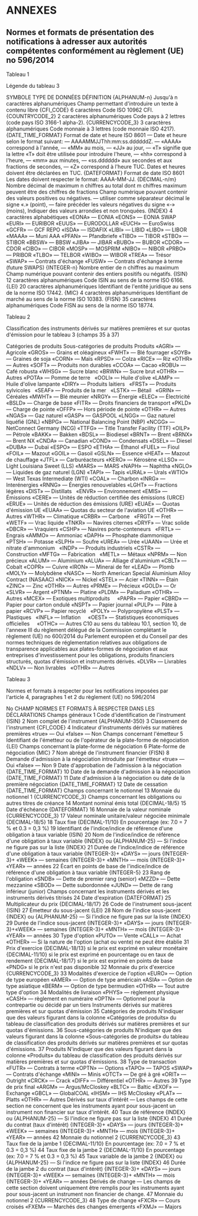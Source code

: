 # ANNEXES

## Normes et formats de présentation des notifications à adresser aux autorités compétentes conformément au règlement (UE) no 596/2014

Tableau 1

Légende du tableau 3

SYMBOLE TYPE DE DONNÉES DÉFINITION {ALPHANUM-n} Jusqu'à n caractères alphanumériques Champ permettant d'introduire un texte à contenu libre {CFI_CODE} 6 caractères Code ISO 10962 CFI. {COUNTRYCODE_2} 2 caractères alphanumériques Code pays à 2 lettres (code pays ISO 3166-1 alpha-2). {CURRENCYCODE_3} 3 caractères alphanumériques Code monnaie à 3 lettres (code monnaie ISO 4217). {DATE_TIME_FORMAT} Format de date et heure ISO 8601 — Date et heure selon le format suivant: — AAAAMMJJThh:mm:ss.ddddddZ. — «AAAA» correspond à l'année, — «MM» au mois, — «JJ» au jour, — «T» signifie que la lettre «T» doit être utilisée pour introduire l'heure, — «hh» correspond à l'heure, — «mm» aux minutes, — «ss.dddddd» aux secondes et aux fractions de secondes, — «Z» correspond à l'heure TUC. Dates et heures doivent être déclarées en TUC. {DATEFORMAT} Format de date ISO 8601 Les dates doivent respecter le format: AAAA-MM-JJ. {DECIMAL-n/m} Nombre décimal de maximum n chiffres au total dont m chiffres maximum peuvent être des chiffres de fractions Champ numérique pouvant contenir des valeurs positives ou négatives. — utiliser comme séparateur décimal le signe «.» (point), — faire précéder les valeurs négatives du signe «-» (moins), Indiquer des valeurs arrondies et non tronquées. {INDEX} 4 caractères alphabétiques «EONA» — EONIA «EONS» — EONIA SWAP «EURI» — EURIBOR «EUUS» — EURODOLLAR «EUCH» — EuroSwiss «GCFR» — GCF REPO «ISDA» — ISDAFIX «LIBI» — LIBID «LIBO» — LIBOR «MAAA» — Muni AAA «PFAN» — Pfandbriefe «TIBO» — TIBOR «STBO» — STIBOR «BBSW» — BBSW «JIBA» — JIBAR «BUBO» — BUBOR «CDOR» — CDOR «CIBO» — CIBOR «MOSP» — MOSPRIM «NIBO» — NIBOR «PRBO» — PRIBOR «TLBO» — TELBOR «WIBO» — WIBOR «TREA» — Trésor «SWAP» — Contrats d'échange «FUSW» — Contrats d'échange à terme (future SWAPS) {INTEGER-n} Nombre entier de n chiffres au maximum Champ numérique pouvant contenir des entiers positifs ou négatifs. {ISIN} 12 caractères alphanumériques Code ISIN au sens de la norme ISO 6166. {LEI} 20 caractères alphanumériques Identifiant de l'entité juridique au sens de la norme ISO 17442. {MIC} 4 caractères alphanumériques Identifiant de marché au sens de la norme ISO 10383. {FISN} 35 caractères alphanumériques Code FISN au sens de la norme ISO 18774.



Tableau 2

Classification des instruments dérivés sur matières premières et sur quotas d'émission pour le tableau 3 (champs 35 à 37)

Catégories de produits Sous-catégories de produits Produits «AGRI» — Agricole «GROS» — Grains et oléagineux «FWHT» — Blé fourrager «SOYB» — Graines de soja «CORN» — Maïs «RPSD» — Colza «RICE» — Riz «OTHR» — Autres «SOFT» — Produits non durables «CCOA» — Cacao «ROBU» — Café robusta «WHSG» — Sucre blanc «BRWN» — Sucre brut «OTHR» — Autres «POTA» — Pomme de terre   «OOLI» — Huile d'olive «LAMP» — Huile d'olive lampante «DIRY» — Produits laitiers   «FRST» — Produits sylvicoles   «SEAF» — Produits de la mer   «LSTK» — Bétail   «GRIN» — Céréales «MWHT» — Blé meunier «NRGY» — Énergie «ELEC» — Électricité «BSLD» — Charge de base «FITR» — Droits financiers de transport «PKLD» — Charge de pointe «OFFP» — Hors période de pointe «OTHR» — Autres «NGAS» — Gaz naturel «GASP» — GASPOOL «LNGG» — Gaz naturel liquéfié (GNL) «NBPG» — National Balancing Point (NBP) «NCGG» — NetConnect Germany (NCG) «TTFG» — Title Transfer Facility (TTF) «OILP» — Pétrole «BAKK» — Bakken «BDSL» — Biodiesel «BRNT» — Brent «BRNX» — Brent NX «CNDA» — Canadian «COND» — Condensats «DSEL» — Diesel «DUBA» — Dubaï «ESPO» — ESPO «ETHA» — Éthanol «FUEL» — Fioul «FOIL» — Mazout «GOIL» — Gasoil «GSLN» — Essence «HEAT» — Mazout de chauffage «JTFL» — Carburéacteurs «KERO» — Kérosène «LLSO» — Light Louisiana Sweet (LLS) «MARS» — MARS «NAPH» — Naphtha «NGLO» — Liquides de gaz naturel (LGN) «TAPI» — Tapis «URAL» — Urals «WTIO» — West Texas Intermediate (WTI) «COAL» — Charbon «INRG» — Interénergies «RNNG» — Énergies renouvelables «LGHT» — Fractions légères «DIST» — Distillats   «ENVR» — Environnement «EMIS» — Émissions «CERE» — Unités de réduction certifiée des émissions (URCE) «ERUE» — Unités de réduction des émissions (URE) «EUAE» — Quotas d'émission UE «EUAA» — Quotas du secteur de l'aviation UE «OTHR» — Autres «WTHR» — Climatique «CRBR» — Carbone   «FRGT» — Fret «WETF» — Vrac liquide «TNKR» — Navires citernes «DRYF» — Vrac solide «DBCR» — Vraquiers «CSHP» — Navires porte-conteneurs   «FRTL» — Engrais «AMMO» — Ammoniac «DAPH» — Phosphate diammonique «PTSH» — Potasse «SLPH» — Soufre «UREA» — Urée «UAAN» — Urée et nitrate d'ammonium   «INDP» — Produits industriels «CSTR» — Construction «MFTG» — Fabrication   «METL» — Métaux «NPRM» — Non précieux «ALUM» — Aluminium «ALUA» — Alliage d'aluminium «CBLT» — Cobalt «COPR» — Cuivre «IRON» — Minerai de fer «LEAD» — Plomb «MOLY» — Molybdène «NASC» — North American Special Aluminium Alloy Contract (NASAAC) «NICK» — Nickel «STEL» — Acier «TINN» — Étain «ZINC» — Zinc «OTHR» — Autres «PRME» — Précieux «GOLD» — Or «SLVR» — Argent «PTNM» — Platine «PLDM» — Palladium «OTHR» — Autres «MCEX» — Exotiques multiproduits     «PAPR» — Papier «CBRD» — Papier pour carton ondulé «NSPT» — Papier journal «PULP» — Pâte à papier «RCVP» — Papier recyclé   «POLY» — Polypropylène «PLST» — Plastiques   «INFL» — Inflation     «OEST» — Statistiques économiques officielles     «OTHC» — Autres C10 au sens du tableau 10.1, section 10, de l'annexe III du règlement délégué de la Commission complétant le règlement (UE) no 600/2014 du Parlement européen et du Conseil par des normes techniques de réglementation relatives aux obligations de transparence applicables aux plates-formes de négociation et aux entreprises d'investissement pour les obligations, produits financiers structurés, quotas d'émission et instruments dérivés. «DLVR» — Livrables «NDLV» — Non livrables   «OTHR» — Autres    



Tableau 3

Normes et formats à respecter pour les notifications imposées par l'article 4, paragraphes 1 et 2 du règlement (UE) no 596/2014

No CHAMP NORMES ET FORMATS À RESPECTER DANS LES DÉCLARATIONS Champs généraux 1 Code d'identification de l'instrument {ISIN} 2 Nom complet de l'instrument {ALPHANUM-350} 3 Classement de l'instrument {CFI_CODE} 4 Indicateur d'instruments dérivés sur matières premières «true» — Oui «false» — Non Champs concernant l'émetteur 5 Identifiant de l'émetteur ou de l'opérateur de la plate-forme de négociation {LEI} Champs concernant la plate-forme de négociation 6 Plate-forme de négociation {MIC} 7 Nom abrégé de l'instrument financier {FISN} 8 Demande d'admission à la négociation introduite par l'émetteur «true» — Oui «false» — Non 9 Date d'approbation de l'admission à la négociation {DATE_TIME_FORMAT} 10 Date de la demande d'admission à la négociation {DATE_TIME_FORMAT} 11 Date d'admission à la négociation ou date de la première négociation {DATE_TIME_FORMAT} 12 Date de cessation {DATE_TIME_FORMAT} Champs concernant le notionnel 13 Monnaie du notionnel 1 {CURRENCYCODE_3} Champs concernant les obligations ou autres titres de créance 14 Montant nominal émis total {DECIMAL-18/5} 15 Date d'échéance {DATEFORMAT} 16 Monnaie de la valeur nominale {CURRENCYCODE_3} 17 Valeur nominale unitaire/valeur négociée minimale {DECIMAL-18/5} 18 Taux fixe {DECIMAL-11/10} En pourcentage (ex: 7.0 = 7 % et 0.3 = 0,3 %) 19 Identifiant de l'indice/indice de référence d'une obligation à taux variable {ISIN} 20 Nom de l'indice/indice de référence d'une obligation à taux variable {INDEX} ou {ALPHANUM-25} — Si l'indice ne figure pas sur la liste {INDEX} 21 Durée de l'indice/indice de référence d'une obligation à taux variable {INTEGER-3}+ «DAYS» — jours {INTEGER-3}+ «WEEK» — semaines {INTEGER-3}+ «MNTH» — mois {INTEGER-3}+ «YEAR» — années 22 Écart en points de base de l'indice/indice de référence d'une obligation à taux variable {INTEGER-5} 23 Rang de l'obligation «SNDB» — Dette de premier rang (senior) «MZZD» — Dette mezzanine «SBOD» — Dette subordonnée «JUND» — Dette de rang inférieur (junior) Champs concernant les instruments dérivés et les instruments dérivés titrisés 24 Date d'expiration {DATEFORMAT} 25 Multiplicateur du prix {DECIMAL-18/17} 26 Code de l'instrument sous-jacent {ISIN} 27 Émetteur du sous-jacent {LEI} 28 Nom de l'indice sous-jacent {INDEX} ou {ALPHANUM-25} — Si l'indice ne figure pas sur la liste {INDEX} 29 Durée de l'indice sous-jacent {INTEGER-3}+ «DAYS» — jours {INTEGER-3}+«WEEK» — semaines {INTEGER-3}+ «MNTH» — mois {INTEGER-3}+ «YEAR» — années 30 Type d'option «PUTO» — Vente «CALL» — Achat «OTHER» — Si la nature de l'option (achat ou vente) ne peut être établie 31 Prix d'exercice {DECIMAL-18/13} si le prix est exprimé en valeur monétaire {DECIMAL-11/10} si le prix est exprimé en pourcentage ou en taux de rendement {DECIMAL-18/17} si le prix est exprimé en points de base «PNDG» si le prix n'est pas disponible 32 Monnaie du prix d'exercice {CURRENCYCODE_3} 33 Modalités d'exercice de l'option «EURO» — Option de type européen «AMER» — Option de type américain «ASIA» — Option de type asiatique «BERM» — Option de type bermudien «OTHR» — Tout autre type d'option 34 Modalités de livraison «PHYS» — règlement physique «CASH» — règlement en numéraire «OPTN» — Optionnel pour la contrepartie ou décidé par un tiers Instruments dérivés sur matières premières et sur quotas d'émission 35 Catégories de produits N'indiquer que des valeurs figurant dans la colonne «Catégories de produits» du tableau de classification des produits dérivés sur matières premières et sur quotas d'émissions. 36 Sous-catégories de produits N'indiquer que des valeurs figurant dans la colonne «Sous-catégories de produits» du tableau de classification des produits dérivés sur matières premières et sur quotas d'émissions. 37 Produits N'indiquer que des valeurs figurant dans la colonne «Produits» du tableau de classification des produits dérivés sur matières premières et sur quotas d'émissions. 38 Type de transaction «FUTR» — Contrats à terme «OPTN» — Options «TAPO» — TAPOS «SWAP» — Contrats d'échange «MINI» — Minis «OTCT» — De gré à gré «ORIT» — Outright «CRCK» — Crack «DIFF» — Différentiel «OTHR» — Autres 39 Type de prix final «ARGM» — Argus/McCloskey «BLTC» — Baltic «EXOF» — Exchange «GBCL» — GlobalCOAL «IHSM» — IHS McCloskey «PLAT» — Platts «OTHR» — Autres Dérivés sur taux d'intérêt — Les champs de cette section ne concernent que les instruments ayant pour sous-jacent un instrument non financier sur taux d'intérêt. 40 Taux de référence {INDEX} ou {ALPHANUM-25} — Si l'indice ne figure pas sur la liste {INDEX} 41 Durée du contrat (taux d'intérêt) {INTEGER-3}+ «DAYS» — jours {INTEGER-3}+ «WEEK» — semaines {INTEGER-3}+ «MNTH» — mois {INTEGER-3}+ «YEAR» — années 42 Monnaie du notionnel 2 {CURRENCYCODE_3} 43 Taux fixe de la jambe 1 {DECIMAL-11/10} En pourcentage (ex: 7.0 = 7 % et 0.3 = 0,3 %) 44 Taux fixe de la jambe 2 {DECIMAL-11/10} En pourcentage (ex: 7.0 = 7 % et 0.3 = 0,3 %) 45 Taux variable de la jambe 2 {INDEX} ou {ALPHANUM-25} — Si l'indice ne figure pas sur la liste {INDEX} 46 Durée de la jambe 2 du contrat (taux d'intérêt) {INTEGER-3}+ «DAYS» — jours {INTEGER-3}+ «WEEK» — semaines {INTEGER-3}+ «MNTH» — mois {INTEGER-3}+ «YEAR» — années Dérivés de change — Les champs de cette section doivent uniquement être remplis pour les instruments ayant pour sous-jacent un instrument non financier de change. 47 Monnaie du notionnel 2 {CURRENCYCODE_3} 48 Type de change «FXCR» — Cours croisés «FXEM» — Marchés des changes émergents «FXMJ» — Majors

